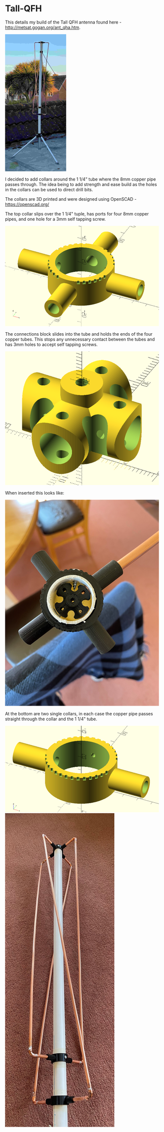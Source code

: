 # Tall-QFH

This details my build of the Tall QFH antenna found here - http://metsat.gogan.org/ant_qha.htm. 

<img src="https://github.com/MartinDavidWaller/Tall-QFH/blob/main/Pictures/P7.jpg?sanitize=true&raw=true" width="200px"/>

I decided to add collars around the 1 1/4" tube where the 8mm copper pipe passes through.
The idea being to add strength and ease build as the holes in the collars can be used to direct drill bits.

The collars are 3D printed and were designed using OpenSCAD - https://openscad.org/

The top collar slips over the 1 1/4" tuple, has ports for four 8mm copper pipes, and one hole for a 3mm self tapping screw.

<img src="https://github.com/MartinDavidWaller/Tall-QFH/blob/main/Pictures/TopOpenSCADView.png?sanitize=true&raw=true" />

The connections block slides into the tube and holds the ends of the four copper tubes. This stops any unnecessary contact
between the tubes and has 3mm holes to accept self tapping screws.

<img src="https://github.com/MartinDavidWaller/Tall-QFH/blob/main/Pictures/ConnectionsOpenSCADView.png?sanitize=true&raw=true" />

When inserted this looks like:

<img src="https://github.com/MartinDavidWaller/Tall-QFH/blob/main/Pictures/P6.jpg?sanitize=true&raw=true" />

At the bottom are two single collars, in each case the copper pipe passes straight through the collar and the 1 1/4" tube.

<img src="https://github.com/MartinDavidWaller/Tall-QFH/blob/main/Pictures/SingleOpenSCADView.png?sanitize=true&raw=true" />

<img src="https://github.com/MartinDavidWaller/Tall-QFH/blob/main/Pictures/P5.jpg?sanitize=true&raw=true" />
